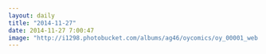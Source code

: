 ```yaml
---
layout: daily
title: "2014-11-27"
date: 2014-11-27 7:00:47
image: "http://i1298.photobucket.com/albums/ag46/oycomics/oy_00001_web.png~original"
---
```

<picture>
    <source srcset="http://i1298.photobucket.com/albums/ag46/oycomics/oy_00001_web.png~original" media="(orientation: portrait)" />
    <source srcset="http://i1298.photobucket.com/albums/ag46/oycomics/oy_00001_web_w.png~original" />
    <img src="http://i1298.photobucket.com/albums/ag46/oycomics/oy_00001_web_w.png~original" alt="" />
</picture>

